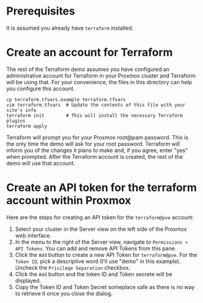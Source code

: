 # Prerequisites
It is assumed you already have `terraform` installed.

# Create an account for Terraform
The rest of the Terraform demo assumes you have configured an administrative account for Terraform in your Proxmox cluster and Terraform will be using that.  For your convenience, the files in this directory can help you configure this account.

```shell
cp terraform.tfvars.example terraform.tfvars
vim terraform.tfvars  # Update the contents of this file with your site's info
terraform init        # This will install the necessary Terraform plugins
terraform apply
```

Terraform will prompt you for your Proxmox root@pam password.  This is the only time the demo will ask for your root password.  Terraform will inform you of the changes it plans to make and, if you agree, enter "yes" when prompted.  After the Terraform account is created, the rest of the demo will use that account.

# Create an API token for the terraform account within Proxmox
Here are the steps for creating an API token for the `terraform@pve` account:

1. Select your cluster in the Server view on the left side of the Proxmox web interface.
1. In the menu to the right of the Server view, navigate to `Permissions > API Tokens`.  You can add and remove API Tokens from this pane.
1. Click the `Add` button to create a new API Token for `terraform@pve`.  For the `Token ID`, pick a descriptive word (I'll use "demo" in this example).  Uncheck the `Privilege Separation` checkbox.
1. Click the `Add` button and the token ID and Token secrete will be displayed.
1. Copy the Token ID and Token Secret someplace safe as there is no way to retrieve it once you close the dialog.
